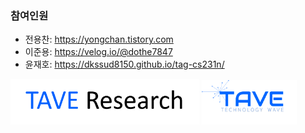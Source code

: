 ### 참여인원

- 전용찬: https://yongchan.tistory.com
- 이준용: https://velog.io/@dothe7847
- 윤재호: https://dkssud8150.github.io/tag-cs231n/





[<img src = "./imgs/logo_tave_research.png" width="60%">](https://taveresearch.github.io/) [<img src = "./imgs/logo_tave.png" width="30%">](https://tavewave.github.io/) 
